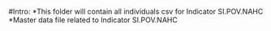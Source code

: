 #Intro:
*This folder will contain all individuals csv for Indicator SI.POV.NAHC
*Master data file related to Indicator SI.POV.NAHC
